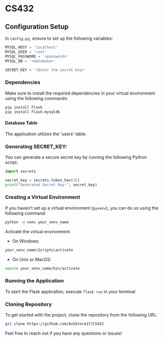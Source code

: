 # CS432

## Configuration Setup
In `config.py`, ensure to set up the following variables:

```python
MYSQL_HOST = 'localhost'
MYSQL_USER = 'root'
MYSQL_PASSWORD = '<password>'
MYSQL_DB = '<database>'

SECRET_KEY = '<Enter the secret key>'
```

### Dependencies
Make sure to install the required dependencies in your virtual environment using the following commands:

```bash
pip install Flask
pip install Flask-mysqldb
```

#### Database Table
The application utilizes the 'users' table.

### Generating SECRET_KEY:
You can generate a secure secret key by running the following Python script:

```python
import secrets

secret_key = secrets.token_hex(16)
print("Generated Secret Key:", secret_key)
```

### Creating a Virtual Environment
If you haven't set up a virtual environment (`pyvenv`), you can do so using the following command:

```bash
python -m venv your_venv_name
```

Activate the virtual environment:

- On Windows:
```bash
your_venv_name\Scripts\activate
```
- On Unix or MacOS:
```bash
source your_venv_name/bin/activate
```

### Running the Application
To start the Flask application, execute `flask run` in your terminal.

### Cloning Repository
To get started with the project, clone the repository from the following URL:

```bash
git clone https://github.com/AshStorm17/CS432
```

Feel free to reach out if you have any questions or issues!
